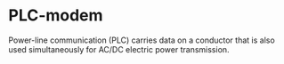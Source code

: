 # PLC-modem

Power-line communication (PLC) carries data on a conductor that is also used simultaneously for AC/DC electric power transmission.
